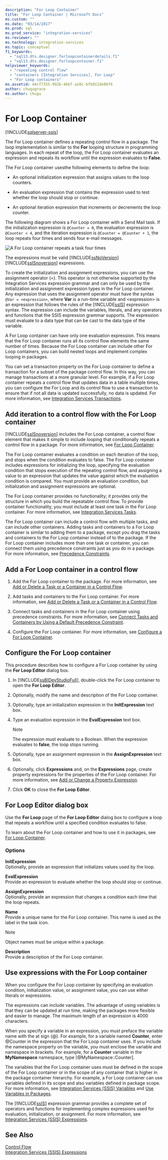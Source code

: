 ```yaml
---
description: "For Loop Container"
title: "For Loop Container | Microsoft Docs"
ms.custom: ""
ms.date: "03/14/2017"
ms.prod: sql
ms.prod_service: "integration-services"
ms.reviewer: ""
ms.technology: integration-services
ms.topic: conceptual
f1_keywords: 
  - "sql13.dts.designer.forloopcontainerdetails.f1"
  - "sql13.dts.designer.forloopcontainer.f1"
helpviewer_keywords: 
  - "repeating control flow"
  - "containers [Integration Services], For Loop"
  - "For Loop containers"
ms.assetid: 44cf7355-992b-4bbf-a28c-bfb012de06f6
author: chugugrace
ms.author: chugu
---
```

# For Loop Container

[!INCLUDE[sqlserver-ssis](../../includes/applies-to-version/sqlserver-ssis.md)]


  The For Loop container defines a repeating control flow in a package. The loop implementation is similar to the **For** looping structure in programming languages. In each repeat of the loop, the For Loop container evaluates an expression and repeats its workflow until the expression evaluates to **False**.  
  
 The For Loop container usesthe following elements to define the loop:  
  
-   An optional initialization expression that assigns values to the loop counters.  
  
-   An evaluation expression that contains the expression used to test whether the loop should stop or continue.  
  
-   An optional iteration expression that increments or decrements the loop counter.  
  
 The following diagram shows a For Loop container with a Send Mail task. If the initialization expression is `@Counter = 0`, the evaluation expression is `@Counter < 4`, and the iteration expression is `@Counter = @Counter + 1`, the loop repeats four times and sends four e-mail messages.  
  
 ![A For Loop container repeats a task four times](../../integration-services/control-flow/media/ssis-forloop.gif "A For Loop container repeats a task four times")  
  
 The expressions must be valid [!INCLUDE[ssNoVersion](../../includes/ssnoversion-md.md)] [!INCLUDE[ssISnoversion](../../includes/ssisnoversion-md.md)] expressions.  
  
 To create the initialization and assignment expressions, you can use the assignment operator (=). This operator is not otherwise supported by the Integration Services expression grammar and can only be used by the initialization and assignment expression types in the For Loop container. Any expression that uses the assignment operator must have the syntax `@Var = <expression>`, where **Var** is a run-time variable and \<expression> is an expression that follows the rules of the [!INCLUDE[ssIS](../../includes/ssis-md.md)] expression syntax. The expression can include the variables, literals, and any operators and functions that the SSIS expression grammar supports. The expression must evaluate to a data type that can be cast to the data type of the variable.  
  
 A For Loop container can have only one evaluation expression. This means that the For Loop container runs all its control flow elements the same number of times. Because the For Loop container can include other For Loop containers, you can build nested loops and implement complex looping in packages.  
  
 You can set a transaction property on the For Loop container to define a transaction for a subset of the package control flow. In this way, you can manage transactions at a more granular level. For example, if a For Loop container repeats a control flow that updates data in a table multiple times, you can configure the For Loop and its control flow to use a transaction to ensure that if not all data is updated successfully, no data is updated. For more information, see [Integration Services Transactions](../../integration-services/integration-services-transactions.md).  
  
## Add iteration to a control flow with the For Loop container
  [!INCLUDE[ssISnoversion](../../includes/ssisnoversion-md.md)] includes the For Loop container, a control flow element that makes it simple to include looping that conditionally repeats a control flow in a package. For more information, see [For Loop Container](../../integration-services/control-flow/for-loop-container.md).  
  
 The For Loop container evaluates a condition on each iteration of the loop, and stops when the condition evaluates to false. The For Loop container includes expressions for initializing the loop, specifying the evaluation condition that stops execution of the repeating control flow, and assigning a value to an expression that updates the value against which the evaluation condition is compared. You must provide an evaluation condition, but initialization and assignment expressions are optional.  
  
 The For Loop container provides no functionality; it provides only the structure in which you build the repeatable control flow. To provide container functionality, you must include at least one task in the For Loop container. For more information, see [Integration Services Tasks](../../integration-services/control-flow/integration-services-tasks.md).  
  
 The For Loop container can include a control flow with multiple tasks, and can include other containers. Adding tasks and containers to a For Loop container is similar to adding them to a package, except you drag the tasks and containers to the For Loop container instead of to the package. If the For Loop container includes more than one task or container, you can connect them using precedence constraints just as you do in a package. For more information, see [Precedence Constraints](../../integration-services/control-flow/precedence-constraints.md).  
  
## Add a For Loop container in a control flow  
  
1.  Add the For Loop container to the package. For more information, see [Add or Delete a Task or a Container in a Control Flow](../../integration-services/control-flow/add-or-delete-a-task-or-a-container-in-a-control-flow.md).  
  
2.  Add tasks and containers to the For Loop container. For more information, see [Add or Delete a Task or a Container in a Control Flow](../../integration-services/control-flow/add-or-delete-a-task-or-a-container-in-a-control-flow.md).  
  
3.  Connect tasks and containers in the For Loop container using precedence constraints. For more information, see [Connect Tasks and Containers by Using a Default Precedence Constraint](./precedence-constraints.md).  
  
4.  Configure the For Loop container. For more information, see [Configure a For Loop Container]().  

##  Configure the For Loop container
This procedure describes how to configure a For Loop container by using the **For Loop Editor** dialog box.  
  
1.  In [!INCLUDE[ssBIDevStudioFull](../../includes/ssbidevstudiofull-md.md)], double-click the For Loop container to open the **For Loop Editor**.  
  
2.  Optionally, modify the name and description of the For Loop container.  
  
3.  Optionally, type an initialization expression in the **InitExpression** text box.  
  
4.  Type an evaluation expression in the **EvalExpression** text box.  
  
    > [!NOTE]  
    >  The expression must evaluate to a Boolean. When the expression evaluates to **false**, the loop stops running.  
  
5.  Optionally, type an assignment expression in the **AssignExpression** text box.  
  
6.  Optionally, click **Expressions** and, on the **Expressions** page, create property expressions for the properties of the For Loop container. For more information, see [Add or Change a Property Expression](../../integration-services/expressions/add-or-change-a-property-expression.md).  
  
7.  Click **OK** to close the **For Loop Editor**.  

## For Loop Editor dialog box
Use the **For Loop** page of the **For Loop Editor** dialog box to configure a loop that repeats a workflow until a specified condition evaluates to false.  
  
 To learn about the For Loop container and how to use it in packages, see [For Loop Container](../../integration-services/control-flow/for-loop-container.md).  
  
### Options  
 **InitExpression**  
 Optionally, provide an expression that initializes values used by the loop.  
  
 **EvalExpression**  
 Provide an expression to evaluate whether the loop should stop or continue.  
  
 **AssignExpression**  
 Optionally, provide an expression that changes a condition each time that the loop repeats.  
  
 **Name**  
 Provide a unique name for the For Loop container. This name is used as the label in the task icon.  
  
> [!NOTE]  
>  Object names must be unique within a package.  
  
 **Description**  
 Provide a description of the For Loop container.  
 
## Use expressions with the For Loop container  
 When you configure the For Loop container by specifying an evaluation condition, initialization value, or assignment value, you can use either literals or expressions.  
  
 The expressions can include variables. The advantage of using variables is that they can be updated at run time, making the packages more flexible and easier to manage. The maximum length of an expression is 4000 characters.  
  
 When you specify a variable in an expression, you must preface the variable name with the at sign (@). For example, for a variable named **Counter**, enter @Counter in the expression that the For Loop container uses. If you include the namespace property on the variable, you must enclose the variable and namespace in brackets. For example, for a **Counter** variable in the **MyNamespace** namespace, type [@MyNamespace::Counter].  
  
 The variables that the For Loop container uses must be defined in the scope of the For Loop container or in the scope of any container that is higher in the package container hierarchy. For example, a For Loop container can use variables defined in its scope and also variables defined in package scope. For more information, see [Integration Services &#40;SSIS&#41; Variables](../../integration-services/integration-services-ssis-variables.md) and [Use Variables in Packages](../integration-services-ssis-variables.md).  
  
 The [!INCLUDE[ssIS](../../includes/ssis-md.md)] expression grammar provides a complete set of operators and functions for implementing complex expressions used for evaluation, initialization, or assignment. For more information, see [Integration Services &#40;SSIS&#41; Expressions](../../integration-services/expressions/integration-services-ssis-expressions.md).  
  
  
## See Also  
 [Control Flow](../../integration-services/control-flow/control-flow.md)   
 [Integration Services &#40;SSIS&#41; Expressions](../../integration-services/expressions/integration-services-ssis-expressions.md)  
  

